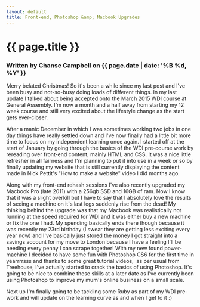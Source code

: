 ```yaml
---
layout: default
title: Front-end, Photoshop &amp; Macbook Upgrades
---
```

<h1 class="header-name">{{ page.title }}</h1>
<h3 class="header-name">Written by Chanse Campbell on {{ page.date | date: '%B %d, %Y' }}</h3>

Merry belated Christmas! So it's been a while since my last post and I've been busy and not-so-busy doing loads of different things. In my last update I talked about being accepted onto the March 2015 WDI course at General Assembly. I'm now a month and a half away from starting my 12 week course and still very excited about the lifestyle change as the start gets ever-closer.

After a manic December in which I was sometimes working two jobs in one day things have really settled down and I've now finally had a little bit more time to focus on my independent learning once again. I started off at the start of January by going through the basics of the WDI pre-course work by rereading over front-end content, mainly HTML and CSS. It was a nice little refresher in all fairness and I'm planning to put it into use in a week or so by finally updating my website that is still currently displaying the content made in Nick Pettit's "How to make a website" video I did months ago.

Along with my front-end rehash sessions I've also recently upgraded my Macbook Pro (late 2011) with a 256gb SSD and 16GB of ram. Now I know that it was a slight overkill but I have to say that I absolutely love the results of seeing a machine on it's last legs suddenly rise from the dead! My thinking behind the upgrade was that my Macbook was realistically not running at the speed required for WDI and it was either buy a new machine or fix the one I had. My spending basically ends there though because it was recently my 23rd birthday (I swear they are getting less exciting every year now) and I've basically just stored the money I got straight into a savings account for my move to London because I have a feeling I'll be needing every penny I can scrape together! With my new found power-machine I decided to have some fun with Photoshop CS6 for the first time in yearrrrsss and thanks to some great tutorial videos,  as per usual from Treehouse, I've actually started to crack the basics of using Photoshop. It's going to be nice to combine these skills at a later date as I've currently been using Photoshop to improve my mum's online business on a small scale.

Next up I'm finally going to be tackling some Ruby as part of my WDI pre-work and will update on the learning curve as and when I get to it :)